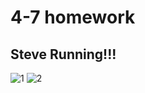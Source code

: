 # 4-7 homework
## Steve Running!!!
![1](https://user-images.githubusercontent.com/75536671/114035855-15aa1200-98b2-11eb-8b93-9f813277ac75.png)
![2](https://user-images.githubusercontent.com/75536671/114035976-37a39480-98b2-11eb-8bc9-a9e9bb33479c.png)

